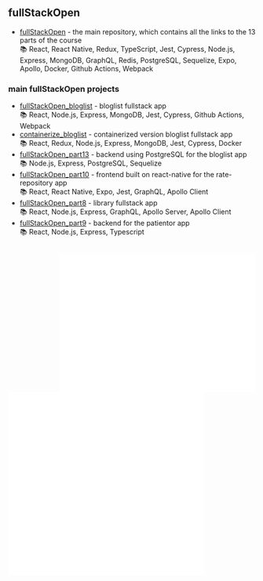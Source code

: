 ## fullStackOpen

- [fullStackOpen](https://github.com/EGRrqq/fullStackOpen) - the main repository, which contains all the links to the 13 parts of the course <br/>
  📚 React, React Native, Redux, TypeScript, Jest, Cypress, Node.js, Express, MongoDB, GraphQL, Redis, PostgreSQL, Sequelize, Expo, Apollo, Docker, Github Actions, Webpack

### main fullStackOpen projects

- [fullStackOpen_bloglist](https://github.com/EGRrqq/fullStackOpen_bloglist) - bloglist fullstack app <br/>
   📚 React, Node.js, Express, MongoDB, Jest, Cypress, Github Actions, Webpack
- [containerize_bloglist](https://github.com/EGRrqq/containerize_bloglist) - containerized version bloglist fullstack app <br/>
  📚 React, Redux, Node.js, Express, MongoDB, Jest, Cypress, Docker
- [fullStackOpen_part13](https://github.com/EGRrqq/fullStackOpen_part13) - backend using PostgreSQL for the bloglist app <br/>
  📚 Node.js, Express, PostgreSQL, Sequelize
- [fullStackOpen_part10](https://github.com/EGRrqq/fullStackOpen_part10) - frontend built on react-native for the rate-repository app <br/>
  📚 React, React Native, Expo, Jest, GraphQL, Apollo Client
- [fullStackOpen_part8](https://github.com/EGRrqq/fullStackOpen/tree/main/part8/) - library fullstack app <br/>
  📚 React, Node.js, Express, GraphQL, Apollo Server, Apollo Client
- [fullStackOpen_part9](https://github.com/EGRrqq/fullStackOpen/tree/main/part9/patientor-backend) - backend for the patientor app <br/>
  📚 React, Node.js, Express, Typescript

##

<picture>
  <img align="right" width="400" src="./leetcode.svg" alt="Metrics">
</picture>

<picture>
  <img align="left" width="400" src="./general.svg" alt="Metrics">
</picture>

<picture>
  <img align="left" width="400" src="./languages.svg" alt="Metrics">
</picture>


